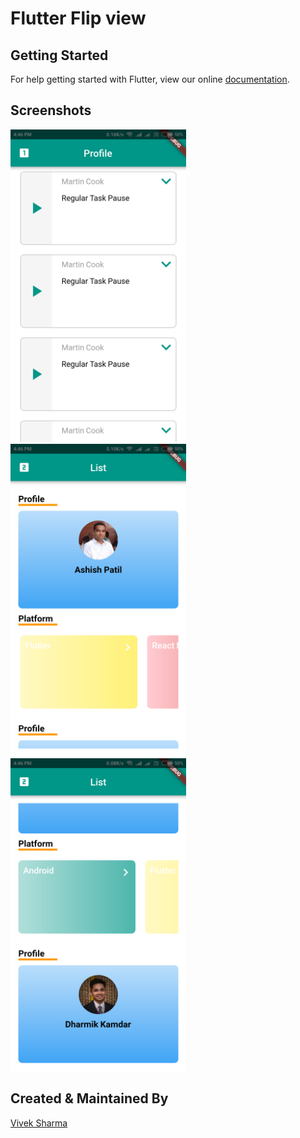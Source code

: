 # Flutter Flip view

## Getting Started

For help getting started with Flutter, view our online
[documentation](https://flutter.io/).

## Screenshots

<img src="./screenshot/ss_1.png" height="500em" alt="Flutter view flip screenshot"/> <img src="./screenshot/ss_2.png" height="500em" alt="Flutter view flip screenshot"/> <img src="./screenshot/ss_3.png" height="500em" alt="Flutter view flip screenshot"/>

## Created & Maintained By

[Vivek Sharma](https://github.com/follow2vivek)
